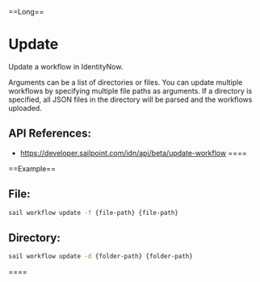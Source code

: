 ==Long==
# Update

Update a workflow in IdentityNow.

Arguments can be a list of directories or files. You can update multiple workflows by specifying multiple file paths as arguments.
If a directory is specified, all JSON files in the directory will be parsed and the workflows uploaded.

## API References:
 - https://developer.sailpoint.com/idn/api/beta/update-workflow
====

==Example==
## File:
```bash
sail workflow update -f {file-path} {file-path}
```

## Directory:
```bash
sail workflow update -d {folder-path} {folder-path}
```
====
